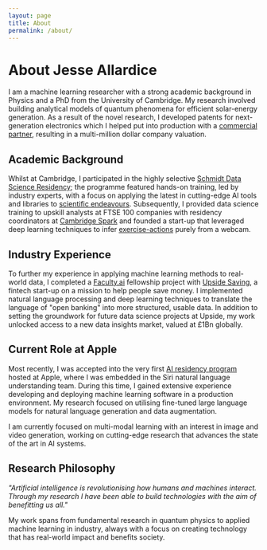 ```yaml
---
layout: page
title: About
permalink: /about/
---
```


# About Jesse Allardice

I am a machine learning researcher with a strong academic background in Physics and a PhD from the University of Cambridge. My research involved building analytical models of quantum phenomena for efficient solar-energy generation. As a result of the novel research, I developed patents for next-generation electronics which I helped put into production with a [commercial partner](https://www.cambridgephoton.com/), resulting in a multi-million dollar company valuation.

## Academic Background

Whilst at Cambridge, I participated in the highly selective [Schmidt Data Science Residency](https://www.cst.cam.ac.uk/news/schmidt-data-science-course-scores-hit); the programme featured hands-on training, led by industry experts, with a focus on applying the latest in cutting-edge AI tools and libraries to [scientific endeavours](https://acceleratescience.github.io//2021/07/08/JesseAllardice-ML-for-solar-tech). Subsequently, I provided data science training to upskill analysts at FTSE 100 companies with residency coordinators at [Cambridge Spark](https://www.cambridgespark.com/) and founded a start-up that leveraged deep learning techniques to infer [exercise-actions](https://github.com/JesseAllardice/Action-Recognition) purely from a webcam.

## Industry Experience

To further my experience in applying machine learning methods to real-world data, I completed a [Faculty.ai](https://faculty.ai/) fellowship project with [Upside Saving](https://www.upsidesaving.com/), a fintech start-up on a mission to help people save money. I implemented natural language processing and deep learning techniques to translate the language of "open banking" into more structured, usable data. In addition to setting the groundwork for future data science projects at Upside, my work unlocked access to a new data insights market, valued at £1Bn globally.

## Current Role at Apple

Most recently, I was accepted into the very first [AI residency program](https://machinelearning.apple.com/updates/aiml-residency-program-application) hosted at Apple, where I was embedded in the Siri natural language understanding team. During this time, I gained extensive experience developing and deploying machine learning software in a production environment. My research focused on utilising fine-tuned large language models for natural language generation and data augmentation.

I am currently focused on multi-modal learning with an interest in image and video generation, working on cutting-edge research that advances the state of the art in AI systems.

## Research Philosophy

*"Artificial intelligence is revolutionising how humans and machines interact. Through my research I have been able to build technologies with the aim of benefitting us all."*

My work spans from fundamental research in quantum physics to applied machine learning in industry, always with a focus on creating technology that has real-world impact and benefits society.
